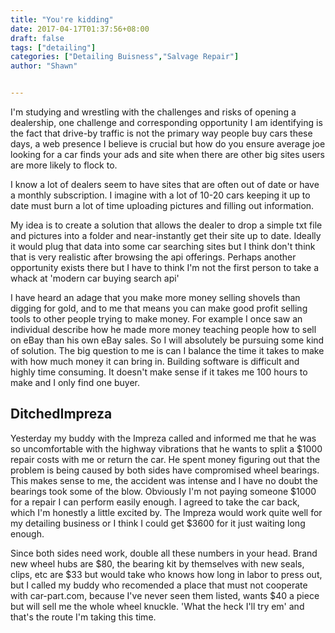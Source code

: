 ```yaml
---
title: "You're kidding"
date: 2017-04-17T01:37:56+08:00
draft: false
tags: ["detailing"]
categories: ["Detailing Buisness","Salvage Repair"]
author: "Shawn"


---
```


I'm studying and wrestling with the challenges and risks of opening a dealership, one challenge and corresponding opportunity I am identifying is the fact that drive-by traffic is not the primary way people buy cars these days, a web presence I believe is crucial but how do you ensure average joe looking for a car finds your ads and site when there are other big sites users are more likely to flock to.

I know a lot of dealers seem to have sites that are often out of date or have a monthly subscription. I imagine with a lot of 10-20 cars keeping it up to date must burn a lot of time uploading pictures and filling out information.

My idea is to create a solution that allows the dealer to drop a simple txt file and pictures into a folder and near-instantly get their site up to date. Ideally it would plug that data into some car searching sites but I think don't think that is very realistic after browsing the api offerings. Perhaps another opportunity exists there but I have to think I'm not the first person to take a whack at 'modern car buying search api'

I have heard an adage that you make more money selling shovels than digging for gold, and to me that means you can make good profit selling tools to other people trying to make money. For example I once saw an individual describe how he made more money teaching people how to sell on eBay than his own eBay sales. So I will absolutely be pursuing some kind of solution. The big question to me is can I balance the time it takes to make with how much money it can bring in. Building software is difficult and highly time consuming. It doesn't make sense if it takes me 100 hours to make and I only find one buyer.


## DitchedImpreza

Yesterday my buddy with the Impreza called and informed me that he was so uncomfortable with the highway vibrations that he wants to split a $1000 repair costs with me or return the car. He spent money figuring out that the problem is being caused by both sides have compromised wheel bearings. This makes sense to me, the accident was intense and I have no doubt the bearings took some of the blow. Obviously I'm not paying someone $1000 for a repair I can perform easily enough. I agreed to take the car back, which I'm honestly a little excited by. The Impreza would work quite well for my detailing business or I think I could get $3600 for it just waiting long enough.

Since both sides need work, double all these numbers in your head. Brand new wheel hubs are $80, the bearing kit by themselves with new seals, clips, etc are $33 but would take who knows how long in labor to press out, but I called my buddy who recomended a place that must not cooperate with car-part.com, because I've never seen them listed, wants $40 a piece but will sell me the whole wheel knuckle. 'What the heck I'll try em' and that's the route I'm taking this time. 